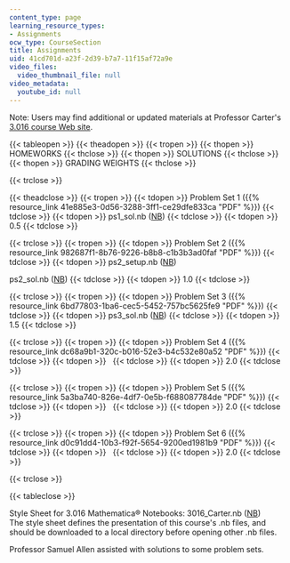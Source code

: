 ```yaml
---
content_type: page
learning_resource_types:
- Assignments
ocw_type: CourseSection
title: Assignments
uid: 41cd701d-a23f-2d39-b7a7-11f15af72a9e
video_files:
  video_thumbnail_file: null
video_metadata:
  youtube_id: null
---
```


Note: Users may find additional or updated materials at Professor Carter's [3.016 course Web site](http://pruffle.mit.edu/3.016).

{{< tableopen >}}
{{< theadopen >}}
{{< tropen >}}
{{< thopen >}}
HOMEWORKS
{{< thclose >}}
{{< thopen >}}
SOLUTIONS
{{< thclose >}}
{{< thopen >}}
GRADING WEIGHTS
{{< thclose >}}

{{< trclose >}}

{{< theadclose >}}
{{< tropen >}}
{{< tdopen >}}
Problem Set 1 ({{% resource_link 41e885e3-0d56-3288-3ff1-ce29dfe833ca "PDF" %}})
{{< tdclose >}}
{{< tdopen >}}
ps1\_sol.nb ([NB](/courses/materials-science-and-engineering/3-016-mathematics-for-materials-scientists-and-engineers-fall-2005/assignments/ps1_sol.nb))
{{< tdclose >}}
{{< tdopen >}}
0.5
{{< tdclose >}}

{{< trclose >}}
{{< tropen >}}
{{< tdopen >}}
Problem Set 2 ({{% resource_link 982687f1-8b76-9226-b8b8-c1b3b3ad0faf "PDF" %}})
{{< tdclose >}}
{{< tdopen >}}
ps2\_setup.nb ([NB](/courses/materials-science-and-engineering/3-016-mathematics-for-materials-scientists-and-engineers-fall-2005/assignments/ps2_setup.nb))  
  
ps2\_sol.nb ([NB](/courses/materials-science-and-engineering/3-016-mathematics-for-materials-scientists-and-engineers-fall-2005/assignments/ps2_sol.nb))
{{< tdclose >}}
{{< tdopen >}}
1.0
{{< tdclose >}}

{{< trclose >}}
{{< tropen >}}
{{< tdopen >}}
Problem Set 3 ({{% resource_link 6bd77803-1ba6-cec5-5452-757bc5625fe9 "PDF" %}})
{{< tdclose >}}
{{< tdopen >}}
ps3\_sol.nb ([NB](/courses/materials-science-and-engineering/3-016-mathematics-for-materials-scientists-and-engineers-fall-2005/assignments/ps3_sol.nb))
{{< tdclose >}}
{{< tdopen >}}
1.5
{{< tdclose >}}

{{< trclose >}}
{{< tropen >}}
{{< tdopen >}}
Problem Set 4 ({{% resource_link dc68a9b1-320c-b016-52e3-b4c532e80a52 "PDF" %}})
{{< tdclose >}}
{{< tdopen >}}
 
{{< tdclose >}}
{{< tdopen >}}
2.0
{{< tdclose >}}

{{< trclose >}}
{{< tropen >}}
{{< tdopen >}}
Problem Set 5 ({{% resource_link 5a3ba740-826e-4df7-0e5b-f688087784de "PDF" %}})
{{< tdclose >}}
{{< tdopen >}}
 
{{< tdclose >}}
{{< tdopen >}}
2.0
{{< tdclose >}}

{{< trclose >}}
{{< tropen >}}
{{< tdopen >}}
Problem Set 6 ({{% resource_link d0c91dd4-10b3-f92f-5654-9200ed1981b9 "PDF" %}})
{{< tdclose >}}
{{< tdopen >}}
 
{{< tdclose >}}
{{< tdopen >}}
2.0
{{< tdclose >}}

{{< trclose >}}

{{< tableclose >}}

Style Sheet for 3.016 Mathematica® Notebooks: 3016\_Carter.nb ([NB](/courses/materials-science-and-engineering/3-016-mathematics-for-materials-scientists-and-engineers-fall-2005/assignments/3016_Carter.nb))  
The style sheet defines the presentation of this course's .nb files, and should be downloaded to a local directory before opening other .nb files.

Professor Samuel Allen assisted with solutions to some problem sets.